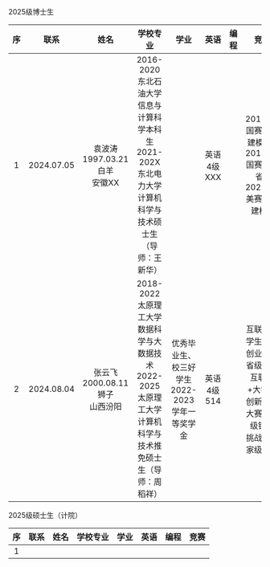 2025级博士生

序|联系|姓名|学校专业|学业|英语|编程|竞赛
:-:|:-:|:-:|:-:|:-:|:-:|:-:|:-:
1|2024.07.05|袁波涛<BR>1997.03.21白羊<BR>安徽XX|2016-2020东北石油大学信息与计算科学本科生<BR>2021-202X东北电力大学计算机科学与技术硕士生（导师：王新华）||英语4级XXX||2018.10国赛数学建模省1<BR>2018.11国赛数学省1<BR>2022.03美赛数学建模H
2|2024.08.04|张云飞<BR>2000.08.11狮子<BR>山西汾阳|2018-2022太原理工大学数据科学与大数据技术<BR>2022-2025太原理工大学计算机科学与技术推免硕士生（导师：周稻祥）|优秀毕业生、校三好学生<BR>2022-2023学年一等奖学金|英语4级514||互联网大学生创新创业大赛省级金奖<BR>互联网+大学生创新创业大赛国家级铜奖<BR>挑战杯国家级铜奖

2025级硕士生（计院）

序|联系|姓名|学校专业|学业|英语|编程|竞赛
:-:|:-:|:-:|:-:|:-:|:-:|:-:|:-:
1|
